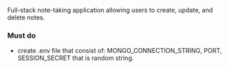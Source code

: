 Full-stack note-taking application allowing users to create, update, and delete notes.

### Must do
- create .env file that consist of:  MONGO_CONNECTION_STRING, PORT, SESSION_SECRET that is random string.
